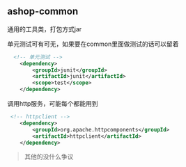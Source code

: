## ashop-common
通用的工具类，打包方式jar


单元测试可有可无，如果要在common里面做测试的话可以留着 
```xml
  <!-- 单元测试 -->
    <dependency>
        <groupId>junit</groupId>
        <artifactId>junit</artifactId>
        <scope>test</scope>
    </dependency>
```

调用http服务，可能每个都能用到
```xml
 <!-- httpclient -->
    <dependency>
        <groupId>org.apache.httpcomponents</groupId>
        <artifactId>httpclient</artifactId>
    </dependency>
```

> 其他的没什么争议